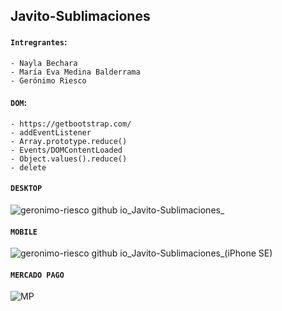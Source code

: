 ## Javito-Sublimaciones

#### `Intregrantes`:
```
- Nayla Bechara
- María Eva Medina Balderrama
- Gerónimo Riesco
```

#### `DOM`:

```
- https://getbootstrap.com/
- addEventListener
- Array.prototype.reduce()
- Events/DOMContentLoaded
- Object.values().reduce()
- delete
```

#### `DESKTOP`
![geronimo-riesco github io_Javito-Sublimaciones_](https://user-images.githubusercontent.com/83089714/194195457-8b976b82-fa82-4a4b-b808-0aa261c5b7cc.png)

#### `MOBILE`
![geronimo-riesco github io_Javito-Sublimaciones_(iPhone SE)](https://user-images.githubusercontent.com/83089714/194195467-c80c4106-e1d1-457b-b1f5-47e7d9a12f84.jpg)

#### `MERCADO PAGO`
![MP](https://user-images.githubusercontent.com/83089714/194186018-dcbd7415-484d-4fa5-a093-5acc9031a1d8.PNG)

